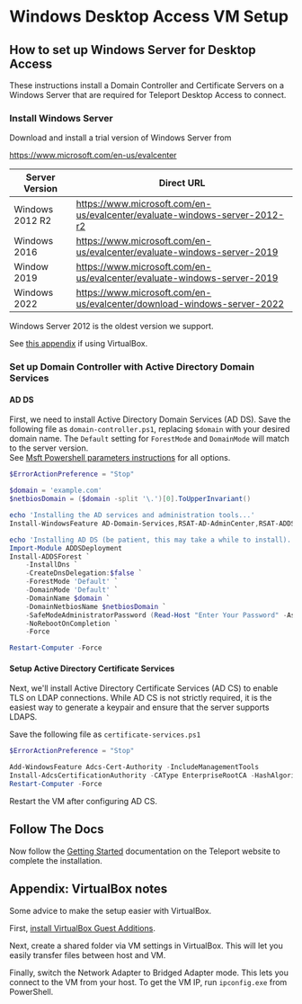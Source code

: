 # Windows Desktop Access VM Setup

## How to set up Windows Server for Desktop Access

These instructions install a Domain Controller and Certificate Servers on a Windows Server that
are required for Teleport Desktop Access to connect.

### Install Windows Server 

Download and install a trial version of Windows Server from

https://www.microsoft.com/en-us/evalcenter

|Server Version| Direct URL
|---|----
| Windows 2012 R2 | https://www.microsoft.com/en-us/evalcenter/evaluate-windows-server-2012-r2 |
| Windows 2016 | https://www.microsoft.com/en-us/evalcenter/evaluate-windows-server-2019 |
| Window 2019 | https://www.microsoft.com/en-us/evalcenter/evaluate-windows-server-2019 |
| Windows 2022 | https://www.microsoft.com/en-us/evalcenter/download-windows-server-2022 |

Windows Server 2012 is the oldest version we support.

See [this appendix](#appendix-virtualbox-notes) if using VirtualBox.

### Set up Domain Controller with Active Directory Domain Services

#### AD DS

First, we need to install Active Directory Domain Services (AD DS). Save the following file as `domain-controller.ps1`,
replacing `$domain` with your desired domain name.  The `Default` setting for `ForestMode` and `DomainMode` will match to the server version.  
See [Msft Powershell parameters instructions](https://docs.microsoft.com/en-us/powershell/module/addsdeployment/install-addsforest#parameters) for all options.

```powershell
$ErrorActionPreference = "Stop"

$domain = 'example.com'
$netbiosDomain = ($domain -split '\.')[0].ToUpperInvariant()

echo 'Installing the AD services and administration tools...'
Install-WindowsFeature AD-Domain-Services,RSAT-AD-AdminCenter,RSAT-ADDS-Tools

echo 'Installing AD DS (be patient, this may take a while to install)...'
Import-Module ADDSDeployment
Install-ADDSForest `
    -InstallDns `
    -CreateDnsDelegation:$false `
    -ForestMode 'Default' `
    -DomainMode 'Default' `
    -DomainName $domain `
    -DomainNetbiosName $netbiosDomain `
    -SafeModeAdministratorPassword (Read-Host "Enter Your Password" -AsSecureString) `
    -NoRebootOnCompletion `
    -Force

Restart-Computer -Force
```

#### Setup Active Directory Certificate Services

Next, we'll install Active Directory Certificate Services (AD CS) to enable TLS
on LDAP connections. While AD CS is not strictly required, it is the easiest way
to generate a keypair and ensure that the server supports LDAPS.

Save the following file as `certificate-services.ps1`

```powershell
$ErrorActionPreference = "Stop"

Add-WindowsFeature Adcs-Cert-Authority -IncludeManagementTools
Install-AdcsCertificationAuthority -CAType EnterpriseRootCA -HashAlgorithmName SHA384 -Force
Restart-Computer -Force
```

Restart the VM after configuring AD CS.

## Follow The Docs

Now follow the [Getting Started](https://goteleport.com/docs/desktop-access/introduction/) documentation on the Teleport website to complete the installation.

## Appendix: VirtualBox notes

Some advice to make the setup easier with VirtualBox.

First, [install VirtualBox Guest
Additions](https://www.virtualbox.org/manual/ch04.html).

Next, create a shared folder via VM settings in VirtualBox. This will let you
easily transfer files between host and VM.

Finally, switch the Network Adapter to Bridged Adapter mode. This lets you
connect to the VM from your host. To get the VM IP, run `ipconfig.exe` from
PowerShell.
